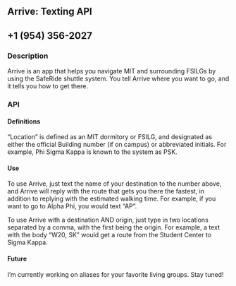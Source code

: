 ## Arrive: Texting API
## +1 (954) 356-2027
### Description
Arrive is an app that helps you navigate MIT and surrounding FSILGs by using the SafeRide shuttle system. You tell Arrive where you want to go, and it tells you how to get there.
### API
#### Definitions
“Location” is defined as an MIT dormitory or FSILG, and designated as either the official Building number (if on campus) or abbreviated initials. For example, Phi Sigma Kappa is known to the system as PSK.
#### Use
To use Arrive, just text the name of your destination to the number above, and Arrive will reply with the route that gets you there the fastest, in addition to replying with the estimated walking time.
For example, if you want to go to Alpha Phi, you would text “AP”.

To use Arrive with a destination AND origin, just type in two locations separated by a comma, with the first being the origin. For example, a text with the body “W20, SK” would get a route from the Student Center to Sigma Kappa.
#### Future
I’m currently working on aliases for your favorite living groups. Stay tuned!